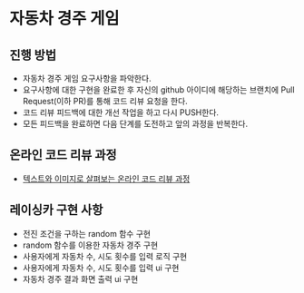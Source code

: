 # 자동차 경주 게임
## 진행 방법
* 자동차 경주 게임 요구사항을 파악한다.
* 요구사항에 대한 구현을 완료한 후 자신의 github 아이디에 해당하는 브랜치에 Pull Request(이하 PR)를 통해 코드 리뷰 요청을 한다.
* 코드 리뷰 피드백에 대한 개선 작업을 하고 다시 PUSH한다.
* 모든 피드백을 완료하면 다음 단계를 도전하고 앞의 과정을 반복한다.

## 온라인 코드 리뷰 과정
* [텍스트와 이미지로 살펴보는 온라인 코드 리뷰 과정](https://github.com/next-step/nextstep-docs/tree/master/codereview)

## 레이싱카 구현 사항
* 전진 조건을 구하는 random 함수 구현
* random 함수를 이용한 자동차 경주 구현
* 사용자에게 자동차 수, 시도 횟수를 입력 로직 구현
* 사용자에게 자동차 수, 시도 횟수를 입력 ui 구현
* 자동차 경주 결과 화면 출력 ui 구현